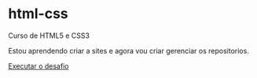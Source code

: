 # html-css
 Curso de HTML5 e CSS3 

Estou aprendendo criar a sites e agora vou criar gerenciar os repositorios.

<a href="https://jeffersondonascimento.github.io/html-css/desafios/desafio005/Des01"> Executar o desafio </a>